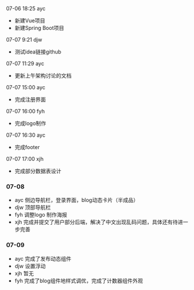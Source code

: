 07-06 18:25 ayc

- 新建Vue项目
- 新建Spring Boot项目

07-07 9:21 djw

- 测试idea链接github

07-07 11:29 ayc

- 更新上午架构讨论的文档

07-07 15:00 ayc

- 完成注册界面

07-07 16:00 fyh

- 完成logo制作

07-07 16:30 ayc

- 完成footer

07-07 17:00 xjh

- 完成部分数据表设计

### 07-08

- ayc 侧边导航栏，登录界面，blog动态卡片（半成品）
- djw 顶部导航栏
- fyh 调整logo 制作海报
- xjh 完成并提交了用户部分后端，解决了中文出现乱码问题，具体还有待进一步完善

### 07-09

- ayc 完成了发布动态组件
- djw 设置浮动
- xjh 暂无
- fyh 完成了blog组件地样式调优，完成了计数器组件外观

